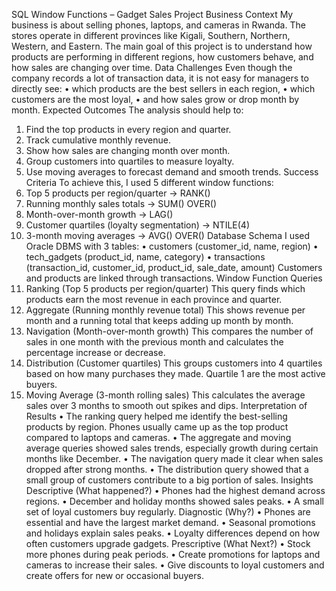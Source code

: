 SQL Window Functions – Gadget Sales Project
Business Context
My business is about selling phones, laptops, and cameras in Rwanda. The stores operate in different provinces like Kigali, Southern, Northern, Western, and Eastern. The main goal of this project is to understand how products are performing in different regions, how customers behave, and how sales are changing over time.
Data Challenges
Even though the company records a lot of transaction data, it is not easy for managers to directly see:
•	which products are the best sellers in each region,
•	which customers are the most loyal,
•	and how sales grow or drop month by month.
Expected Outcomes
The analysis should help to:
1.	Find the top products in every region and quarter.
2.	Track cumulative monthly revenue.
3.	Show how sales are changing month over month.
4.	Group customers into quartiles to measure loyalty.
5.	Use moving averages to forecast demand and smooth trends.
Success Criteria
To achieve this, I used 5 different window functions:
1.	Top 5 products per region/quarter → RANK()
2.	Running monthly sales totals → SUM() OVER()
3.	Month-over-month growth → LAG()
4.	Customer quartiles (loyalty segmentation) → NTILE(4)
5.	3-month moving averages → AVG() OVER()
Database Schema
I used Oracle DBMS with 3 tables:
•	customers (customer_id, name, region)
•	tech_gadgets (product_id, name, category)
•	transactions (transaction_id, customer_id, product_id, sale_date, amount)
Customers and products are linked through transactions.
Window Function Queries
1.	Ranking (Top 5 products per region/quarter)
This query finds which products earn the most revenue in each province and quarter.
2.	Aggregate (Running monthly revenue total)
This shows revenue per month and a running total that keeps adding up month by month.
3.	Navigation (Month-over-month growth)
This compares the number of sales in one month with the previous month and calculates the percentage increase or decrease.
4.	Distribution (Customer quartiles)
This groups customers into 4 quartiles based on how many purchases they made. Quartile 1 are the most active buyers.
5.	Moving Average (3-month rolling sales)
This calculates the average sales over 3 months to smooth out spikes and dips.
Interpretation of Results
•	The ranking query helped me identify the best-selling products by region. Phones usually came up as the top product compared to laptops and cameras.
•	The aggregate and moving average queries showed sales trends, especially growth during certain months like December.
•	The navigation query made it clear when sales dropped after strong months.
•	The distribution query showed that a small group of customers contribute to a big portion of sales.
Insights
Descriptive (What happened?)
•	Phones had the highest demand across regions.
•	December and holiday months showed sales peaks.
•	A small set of loyal customers buy regularly.
Diagnostic (Why?)
•	Phones are essential and have the largest market demand.
•	Seasonal promotions and holidays explain sales peaks.
•	Loyalty differences depend on how often customers upgrade gadgets.
Prescriptive (What Next?)
•	Stock more phones during peak periods.
•	Create promotions for laptops and cameras to increase their sales.
•	Give discounts to loyal customers and create offers for new or occasional buyers.
